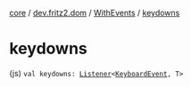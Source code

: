 [core](../../index.md) / [dev.fritz2.dom](../index.md) / [WithEvents](index.md) / [keydowns](./keydowns.md)

# keydowns

(js) `val keydowns: `[`Listener`](../-listener/index.md)`<`[`KeyboardEvent`](https://kotlinlang.org/api/latest/jvm/stdlib/org.w3c.dom.events/-keyboard-event/index.html)`, T>`